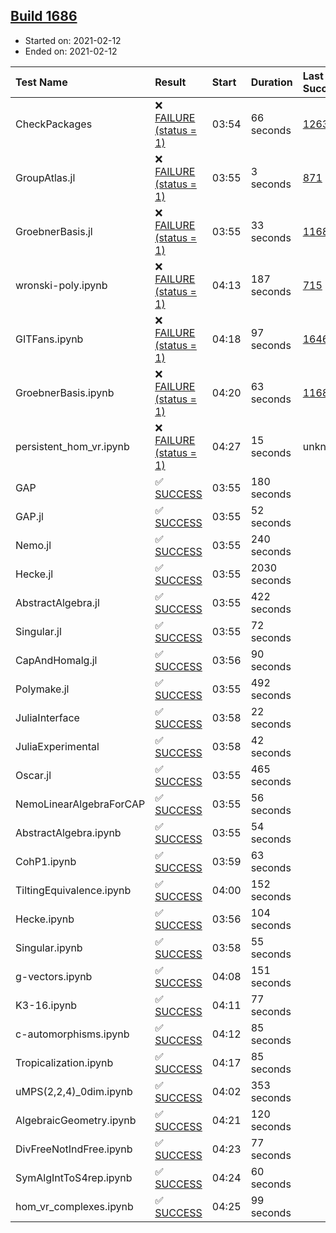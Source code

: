 ## [Build 1686](https://oscarci.mathematik.uni-kl.de/job/oscar-stable/1686/)

* Started on: 2021-02-12
* Ended on: 2021-02-12

| Test Name    | Result | Start | Duration | Last Success | First Failure |
|:-------------|:-------|:------|:---------|:-------------|:--------------|
| CheckPackages | ❌ [FAILURE (status = 1)](https://oscarci.mathematik.uni-kl.de/job/oscar-stable/1686/artifact/logs/build-1686/CheckPackages.log) | 03:54 | 66 seconds | [1263](https://oscarci.mathematik.uni-kl.de/job/oscar-stable/1263/) | [1264](https://oscarci.mathematik.uni-kl.de/job/oscar-stable/1264/) |
| GroupAtlas.jl | ❌ [FAILURE (status = 1)](https://oscarci.mathematik.uni-kl.de/job/oscar-stable/1686/artifact/logs/build-1686/GroupAtlas.jl.log) | 03:55 | 3 seconds | [871](https://oscarci.mathematik.uni-kl.de/job/oscar-stable/871/) | [872](https://oscarci.mathematik.uni-kl.de/job/oscar-stable/872/) |
| GroebnerBasis.jl | ❌ [FAILURE (status = 1)](https://oscarci.mathematik.uni-kl.de/job/oscar-stable/1686/artifact/logs/build-1686/GroebnerBasis.jl.log) | 03:55 | 33 seconds | [1168](https://oscarci.mathematik.uni-kl.de/job/oscar-stable/1168/) | [1169](https://oscarci.mathematik.uni-kl.de/job/oscar-stable/1169/) |
| wronski-poly.ipynb | ❌ [FAILURE (status = 1)](https://oscarci.mathematik.uni-kl.de/job/oscar-stable/1686/artifact/logs/build-1686/wronski-poly.ipynb.log) | 04:13 | 187 seconds | [715](https://oscarci.mathematik.uni-kl.de/job/oscar-stable/715/) | [716](https://oscarci.mathematik.uni-kl.de/job/oscar-stable/716/) |
| GITFans.ipynb | ❌ [FAILURE (status = 1)](https://oscarci.mathematik.uni-kl.de/job/oscar-stable/1686/artifact/logs/build-1686/GITFans.ipynb.log) | 04:18 | 97 seconds | [1646](https://oscarci.mathematik.uni-kl.de/job/oscar-stable/1646/) | [1647](https://oscarci.mathematik.uni-kl.de/job/oscar-stable/1647/) |
| GroebnerBasis.ipynb | ❌ [FAILURE (status = 1)](https://oscarci.mathematik.uni-kl.de/job/oscar-stable/1686/artifact/logs/build-1686/GroebnerBasis.ipynb.log) | 04:20 | 63 seconds | [1168](https://oscarci.mathematik.uni-kl.de/job/oscar-stable/1168/) | [1169](https://oscarci.mathematik.uni-kl.de/job/oscar-stable/1169/) |
| persistent_hom_vr.ipynb | ❌ [FAILURE (status = 1)](https://oscarci.mathematik.uni-kl.de/job/oscar-stable/1686/artifact/logs/build-1686/persistent_hom_vr.ipynb.log) | 04:27 | 15 seconds | unknown | unknown |
| GAP | ✅ [SUCCESS](https://oscarci.mathematik.uni-kl.de/job/oscar-stable/1686/artifact/logs/build-1686/GAP.log) | 03:55 | 180 seconds |  |  |
| GAP.jl | ✅ [SUCCESS](https://oscarci.mathematik.uni-kl.de/job/oscar-stable/1686/artifact/logs/build-1686/GAP.jl.log) | 03:55 | 52 seconds |  |  |
| Nemo.jl | ✅ [SUCCESS](https://oscarci.mathematik.uni-kl.de/job/oscar-stable/1686/artifact/logs/build-1686/Nemo.jl.log) | 03:55 | 240 seconds |  |  |
| Hecke.jl | ✅ [SUCCESS](https://oscarci.mathematik.uni-kl.de/job/oscar-stable/1686/artifact/logs/build-1686/Hecke.jl.log) | 03:55 | 2030 seconds |  |  |
| AbstractAlgebra.jl | ✅ [SUCCESS](https://oscarci.mathematik.uni-kl.de/job/oscar-stable/1686/artifact/logs/build-1686/AbstractAlgebra.jl.log) | 03:55 | 422 seconds |  |  |
| Singular.jl | ✅ [SUCCESS](https://oscarci.mathematik.uni-kl.de/job/oscar-stable/1686/artifact/logs/build-1686/Singular.jl.log) | 03:55 | 72 seconds |  |  |
| CapAndHomalg.jl | ✅ [SUCCESS](https://oscarci.mathematik.uni-kl.de/job/oscar-stable/1686/artifact/logs/build-1686/CapAndHomalg.jl.log) | 03:56 | 90 seconds |  |  |
| Polymake.jl | ✅ [SUCCESS](https://oscarci.mathematik.uni-kl.de/job/oscar-stable/1686/artifact/logs/build-1686/Polymake.jl.log) | 03:55 | 492 seconds |  |  |
| JuliaInterface | ✅ [SUCCESS](https://oscarci.mathematik.uni-kl.de/job/oscar-stable/1686/artifact/logs/build-1686/JuliaInterface.log) | 03:58 | 22 seconds |  |  |
| JuliaExperimental | ✅ [SUCCESS](https://oscarci.mathematik.uni-kl.de/job/oscar-stable/1686/artifact/logs/build-1686/JuliaExperimental.log) | 03:58 | 42 seconds |  |  |
| Oscar.jl | ✅ [SUCCESS](https://oscarci.mathematik.uni-kl.de/job/oscar-stable/1686/artifact/logs/build-1686/Oscar.jl.log) | 03:55 | 465 seconds |  |  |
| NemoLinearAlgebraForCAP | ✅ [SUCCESS](https://oscarci.mathematik.uni-kl.de/job/oscar-stable/1686/artifact/logs/build-1686/NemoLinearAlgebraForCAP.log) | 03:55 | 56 seconds |  |  |
| AbstractAlgebra.ipynb | ✅ [SUCCESS](https://oscarci.mathematik.uni-kl.de/job/oscar-stable/1686/artifact/logs/build-1686/AbstractAlgebra.ipynb.log) | 03:55 | 54 seconds |  |  |
| CohP1.ipynb | ✅ [SUCCESS](https://oscarci.mathematik.uni-kl.de/job/oscar-stable/1686/artifact/logs/build-1686/CohP1.ipynb.log) | 03:59 | 63 seconds |  |  |
| TiltingEquivalence.ipynb | ✅ [SUCCESS](https://oscarci.mathematik.uni-kl.de/job/oscar-stable/1686/artifact/logs/build-1686/TiltingEquivalence.ipynb.log) | 04:00 | 152 seconds |  |  |
| Hecke.ipynb | ✅ [SUCCESS](https://oscarci.mathematik.uni-kl.de/job/oscar-stable/1686/artifact/logs/build-1686/Hecke.ipynb.log) | 03:56 | 104 seconds |  |  |
| Singular.ipynb | ✅ [SUCCESS](https://oscarci.mathematik.uni-kl.de/job/oscar-stable/1686/artifact/logs/build-1686/Singular.ipynb.log) | 03:58 | 55 seconds |  |  |
| g-vectors.ipynb | ✅ [SUCCESS](https://oscarci.mathematik.uni-kl.de/job/oscar-stable/1686/artifact/logs/build-1686/g-vectors.ipynb.log) | 04:08 | 151 seconds |  |  |
| K3-16.ipynb | ✅ [SUCCESS](https://oscarci.mathematik.uni-kl.de/job/oscar-stable/1686/artifact/logs/build-1686/K3-16.ipynb.log) | 04:11 | 77 seconds |  |  |
| c-automorphisms.ipynb | ✅ [SUCCESS](https://oscarci.mathematik.uni-kl.de/job/oscar-stable/1686/artifact/logs/build-1686/c-automorphisms.ipynb.log) | 04:12 | 85 seconds |  |  |
| Tropicalization.ipynb | ✅ [SUCCESS](https://oscarci.mathematik.uni-kl.de/job/oscar-stable/1686/artifact/logs/build-1686/Tropicalization.ipynb.log) | 04:17 | 85 seconds |  |  |
| uMPS(2,2,4)_0dim.ipynb | ✅ [SUCCESS](https://oscarci.mathematik.uni-kl.de/job/oscar-stable/1686/artifact/logs/build-1686/uMPS-2-2-4-_0dim.ipynb.log) | 04:02 | 353 seconds |  |  |
| AlgebraicGeometry.ipynb | ✅ [SUCCESS](https://oscarci.mathematik.uni-kl.de/job/oscar-stable/1686/artifact/logs/build-1686/AlgebraicGeometry.ipynb.log) | 04:21 | 120 seconds |  |  |
| DivFreeNotIndFree.ipynb | ✅ [SUCCESS](https://oscarci.mathematik.uni-kl.de/job/oscar-stable/1686/artifact/logs/build-1686/DivFreeNotIndFree.ipynb.log) | 04:23 | 77 seconds |  |  |
| SymAlgIntToS4rep.ipynb | ✅ [SUCCESS](https://oscarci.mathematik.uni-kl.de/job/oscar-stable/1686/artifact/logs/build-1686/SymAlgIntToS4rep.ipynb.log) | 04:24 | 60 seconds |  |  |
| hom_vr_complexes.ipynb | ✅ [SUCCESS](https://oscarci.mathematik.uni-kl.de/job/oscar-stable/1686/artifact/logs/build-1686/hom_vr_complexes.ipynb.log) | 04:25 | 99 seconds |  |  |
